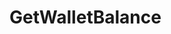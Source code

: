 # GetWalletBalance

<api-endpoint openapi-path="../../../milestone.openapi.json" method="GET" endpoint="/wallet/balance"/>
